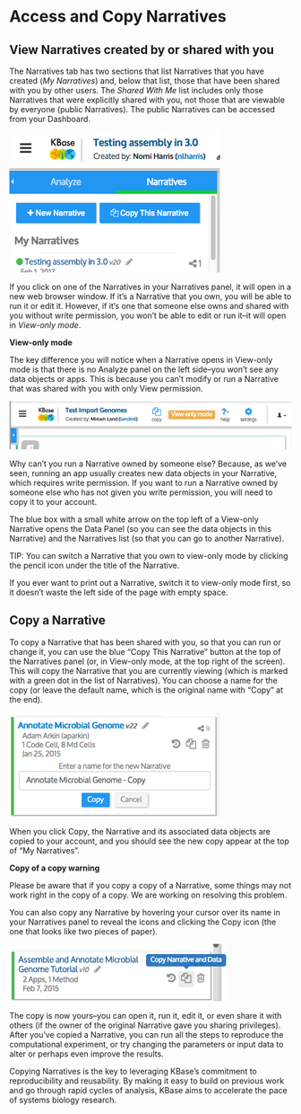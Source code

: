 # Access and Copy Narratives

## View Narratives created by or shared with you

The Narratives tab has two sections that list Narratives that you have created \(_My Narratives_\) and, below that list, those that have been shared with you by other users. The _Shared With Me_ list includes only those Narratives that were explicitly shared with you, not those that are viewable by everyone \(public Narratives\). The public Narratives can be accessed from your Dashboard.

![](../../.gitbook/assets/screen-shot-2017-02-02-at-11.14.14-am%20%281%29.png)

If you click on one of the Narratives in your Narratives panel, it will open in a new web browser window. If it’s a Narrative that you own, you will be able to run it or edit it. However, if it’s one that someone else owns and shared with you without write permission, you won’t be able to edit or run it–it will open in _View-only mode_.

**View-only mode**

The key difference you will notice when a Narrative opens in View-only mode is that there is no Analyze panel on the left side–you won’t see any data objects or apps. This is because you can’t modify or run a Narrative that was shared with you with only View permission.

![](../../.gitbook/assets/screen-shot-2017-02-02-at-12.24.50-pm.png)

Why can’t you run a Narrative owned by someone else? Because, as we’ve seen, running an app usually creates new data objects in your Narrative, which requires write permission. If you want to run a Narrative owned by someone else who has not given you write permission, you will need to copy it to your account.

The blue box with a small white arrow on the top left of a View-only Narrative opens the Data Panel \(so you can see the data objects in this Narrative\) and the Narratives list \(so that you can go to another Narrative\).

TIP: You can switch a Narrative that you own to view-only mode by clicking the pencil icon under the title of the Narrative.

If you ever want to print out a Narrative, switch it to view-only mode first, so it doesn’t waste the left side of the page with empty space.

## Copy a Narrative

To copy a Narrative that has been shared with you, so that you can run or change it, you can use the blue “Copy This Narrative” button at the top of the Narratives panel \(or, in View-only mode, at the top right of the screen\). This will copy the Narrative that you are currently viewing \(which is marked with a green dot in the list of Narratives\). You can choose a name for the copy \(or leave the default name, which is the original name with “Copy” at the end\).

![](../../.gitbook/assets/image16.png)

When you click Copy, the Narrative and its associated data objects are copied to your account, and you should see the new copy appear at the top of “My Narratives”.

**Copy of a copy warning**

Please be aware that if you copy a copy of a Narrative, some things may not work right in the copy of a copy. We are working on resolving this problem.

You can also copy any Narrative by hovering your cursor over its name in your Narratives panel to reveal the icons and clicking the Copy icon \(the one that looks like two pieces of paper\).

![](../../.gitbook/assets/screen-shot-2015-02-10-at-10.18.49-pm.png)

The copy is now yours–you can open it, run it, edit it, or even share it with others \(if the owner of the original Narrative gave you sharing privileges\). After you’ve copied a Narrative, you can run all the steps to reproduce the computational experiment, or try changing the parameters or input data to alter or perhaps even improve the results.

Copying Narratives is the key to leveraging KBase’s commitment to reproducibility and reusability. By making it easy to build on previous work and go through rapid cycles of analysis, KBase aims to accelerate the pace of systems biology research.

